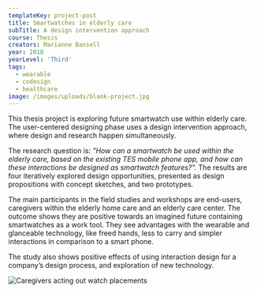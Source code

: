 ```yaml
---
templateKey: project-post
title: Smartwatches in elderly care
subTitle: A design intervention approach
course: Thesis
creators: Marianne Bansell
year: 2018
yearLevel: 'Third'
tags:
  - wearable
  - codesign
  - healthcare
image: /images/uploads/blank-project.jpg
---
```


This thesis project is exploring future smartwatch use within elderly care. The user-centered designing phase uses a design intervention approach, where design and research happen simultaneously.

The research question is: _"How can a smartwatch be used within the elderly care, based on the existing TES mobile phone app, and how can these interactions be designed as smartwatch features?"._ The results are four iteratively explored design opportunities, presented as design propositions with concept sketches, and two prototypes.

The main participants in the field studies and workshops are end-users, caregivers within the elderly home care and an elderly care center. The outcome shows they are positive towards an imagined future containing smartwatches as a work tool. They see advantages with the wearable and glanceable technology, like freed hands, less to carry and simpler interactions in comparison to a smart phone.

The study also shows positive effects of using interaction design for a company’s design process, and exploration of new technology.

![Caregivers acting out watch placements](/images/uploads/2018-bansell-15.jpg 'Caregivers acting out watch placements')
